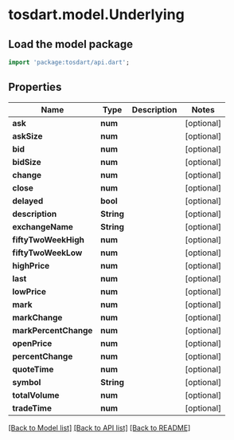 # tosdart.model.Underlying

## Load the model package
```dart
import 'package:tosdart/api.dart';
```

## Properties
Name | Type | Description | Notes
------------ | ------------- | ------------- | -------------
**ask** | **num** |  | [optional] 
**askSize** | **num** |  | [optional] 
**bid** | **num** |  | [optional] 
**bidSize** | **num** |  | [optional] 
**change** | **num** |  | [optional] 
**close** | **num** |  | [optional] 
**delayed** | **bool** |  | [optional] 
**description** | **String** |  | [optional] 
**exchangeName** | **String** |  | [optional] 
**fiftyTwoWeekHigh** | **num** |  | [optional] 
**fiftyTwoWeekLow** | **num** |  | [optional] 
**highPrice** | **num** |  | [optional] 
**last** | **num** |  | [optional] 
**lowPrice** | **num** |  | [optional] 
**mark** | **num** |  | [optional] 
**markChange** | **num** |  | [optional] 
**markPercentChange** | **num** |  | [optional] 
**openPrice** | **num** |  | [optional] 
**percentChange** | **num** |  | [optional] 
**quoteTime** | **num** |  | [optional] 
**symbol** | **String** |  | [optional] 
**totalVolume** | **num** |  | [optional] 
**tradeTime** | **num** |  | [optional] 

[[Back to Model list]](../README.md#documentation-for-models) [[Back to API list]](../README.md#documentation-for-api-endpoints) [[Back to README]](../README.md)


